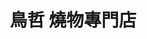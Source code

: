 ---
title: "鳥哲 燒物專門店"
description: "鳥哲 燒物專門店"
layout: shop
keywords:
  - 美食競賽
  - 台灣美食
  - 美食精選
datePublished: "2025-06-30"
dateModified: "2025-07-05"
city: "台北市"
district: "士林區"
address: "台北市士林區福華路128巷12號"
phone: "0228310166"
geo: "25.102889715468184, 121.52320846457711"
google_map: "https://maps.app.goo.gl/gEe3qWPVruFSfU9g6"
footinder: "https://footinder.com.tw/%E5%8F%B0%E5%8C%97%E5%B8%82%E5%A3%AB%E6%9E%97%E5%8D%80/7705/"
official: "https://www.facebook.com/toritetsu1111/"
award:
  - name: "500盤"
    year: "2024"
    entries:
      - dishes:
          - "烤雞翅"

---